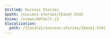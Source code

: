 ```yaml
---
$title@: Success Stories
$path: /success-stories/{base}.html
$view: /views/default.j2
$localization:
  path: /{locale}/success-stories/{base}.html
---
```

